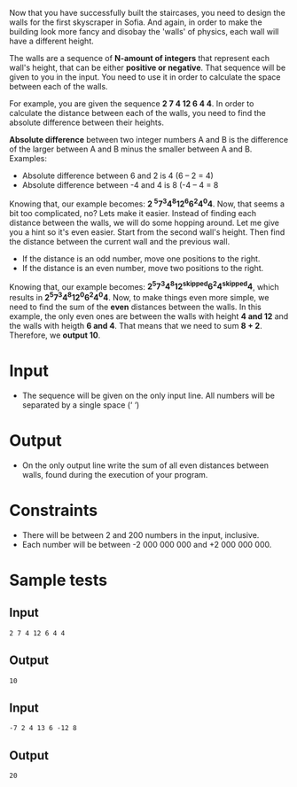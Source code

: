 Now that you have successfully built the staircases, you need to design the walls for the first skyscraper in Sofia. And again, in order to make the building look more fancy and disobay the 'walls' of physics, each wall will have a different height.

The walls are a sequence of **N-amount of integers** that represent each wall's height, that can be either **positive or negative**. That sequence will be given to you in the input. You need to use it in order to calculate the space between each of the walls.

For example, you are given the sequence **2 7 4 12 6 4 4**. In order to calculate the distance between each of the walls, you need to find the absolute difference between their heights. 

**Absolute difference** between two integer numbers A and B is the difference of the larger between A and B minus the smaller between A and B. Examples:

- Absolute difference between 6 and 2 is 4 (6 – 2 = 4)
- Absolute difference between -4 and 4 is 8 (-4 – 4 = 8
 
Knowing that, our example becomes: **2 <sup>5</sup>7<sup>3</sup>4<sup>8</sup>12<sup>6</sup>6<sup>2</sup>4<sup>0</sup>4**. Now, that seems a bit too complicated, no? Lets make it easier. Instead of finding each distance between the walls, we will do some hopping around. Let me give you a hint so it's even easier. Start from the second wall's height. Then find the distance between the current wall and the previous wall.

- If the distance is an odd number, move one positions to the right.
- If the distance is an even number, move two positions to the right.
   
Knowing that, our example becomes: **2<sup>5</sup>7<sup>3</sup>4<sup>8</sup>12<sup>skipped</sup>6<sup>2</sup>4<sup>skipped</sup>4**, which results in **2<sup>5</sup>7<sup>3</sup>4<sup>8</sup>12<sup>0</sup>6<sup>2</sup>4<sup>0</sup>4**. Now, to make things even more simple, we need to find the sum of the **even** distances between the walls. In this example, the only even ones are between the walls with height **4 and 12** and the walls with heigth **6 and 4**. That means that we need to sum **8 + 2**. Therefore, we **output 10**.

# Input

- The sequence will be given on the only input line. All numbers will be separated by a single space (‘ ‘)

# Output

- On the only output line write the sum of all even distances between walls, found during the execution of your program.

# Constraints

- There will be between 2 and 200 numbers in the input, inclusive.
- Each number will be between -2 000 000 000 and +2 000 000 000.


# Sample tests

## Input
```
2 7 4 12 6 4 4
```

## Output
```
10
```


## Input
```
-7 2 4 13 6 -12 8
```

## Output
```
20
```


